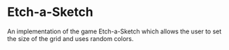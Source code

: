 # Etch-a-Sketch
An implementation of the game Etch-a-Sketch which allows the user to set the size of the grid and uses random colors.
